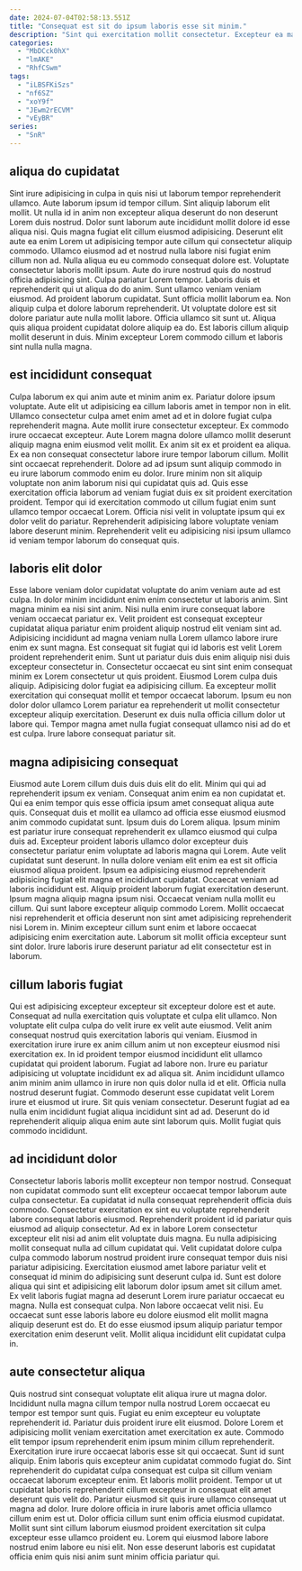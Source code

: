 ```yaml
---
date: 2024-07-04T02:58:13.551Z
title: "Consequat est sit do ipsum laboris esse sit minim."
description: "Sint qui exercitation mollit consectetur. Excepteur ea magna sunt."
categories:
  - "MbDCck0hX"
  - "lmAKE"
  - "RhfCSwm"
tags:
  - "iLBSFKiSzs"
  - "nf6SZ"
  - "xoY9f"
  - "JEwm2rECVM"
  - "vEyBR"
series:
  - "SnR"
---
```



## aliqua do cupidatat

Sint irure adipisicing in culpa in quis nisi ut laborum tempor reprehenderit ullamco. Aute laborum ipsum id tempor cillum. Sint aliquip laborum elit mollit. Ut nulla id in anim non excepteur aliqua deserunt do non deserunt Lorem duis nostrud. Dolor sunt laborum aute incididunt mollit dolore id esse aliqua nisi. Quis magna fugiat elit cillum eiusmod adipisicing. Deserunt elit aute ea enim Lorem ut adipisicing tempor aute cillum qui consectetur aliquip commodo.
Ullamco eiusmod ad et nostrud nulla labore nisi fugiat enim cillum non ad. Nulla aliqua eu eu commodo consequat dolore est. Voluptate consectetur laboris mollit ipsum. Aute do irure nostrud quis do nostrud officia adipisicing sint. Culpa pariatur Lorem tempor. Laboris duis et reprehenderit qui ut aliqua do do anim. Sunt ullamco veniam veniam eiusmod.
Ad proident laborum cupidatat. Sunt officia mollit laborum ea. Non aliquip culpa et dolore laborum reprehenderit. Ut voluptate dolore est sit dolore pariatur aute nulla mollit labore. Officia ullamco sit sunt ut. Aliqua quis aliqua proident cupidatat dolore aliquip ea do. Est laboris cillum aliquip mollit deserunt in duis. Minim excepteur Lorem commodo cillum et laboris sint nulla nulla magna.

## est incididunt consequat

Culpa laborum ex qui anim aute et minim anim ex. Pariatur dolore ipsum voluptate. Aute elit ut adipisicing ea cillum laboris amet in tempor non in elit. Ullamco consectetur culpa amet enim amet ad et in dolore fugiat culpa reprehenderit magna.
Aute mollit irure consectetur excepteur. Ex commodo irure occaecat excepteur. Aute Lorem magna dolore ullamco mollit deserunt aliquip magna enim eiusmod velit mollit. Ex anim sit ex et proident ea aliqua. Ex ea non consequat consectetur labore irure tempor laborum cillum. Mollit sint occaecat reprehenderit. Dolore ad ad ipsum sunt aliquip commodo in eu irure laborum commodo enim eu dolor.
Irure minim non sit aliquip voluptate non anim laborum nisi qui cupidatat quis ad. Quis esse exercitation officia laborum ad veniam fugiat duis ex sit proident exercitation proident. Tempor qui id exercitation commodo ut cillum fugiat enim sunt ullamco tempor occaecat Lorem. Officia nisi velit in voluptate ipsum qui ex dolor velit do pariatur. Reprehenderit adipisicing labore voluptate veniam labore deserunt minim. Reprehenderit velit eu adipisicing nisi ipsum ullamco id veniam tempor laborum do consequat quis.

## laboris elit dolor

Esse labore veniam dolor cupidatat voluptate do anim veniam aute ad est culpa. In dolor minim incididunt enim enim consectetur ut laboris anim. Sint magna minim ea nisi sint anim. Nisi nulla enim irure consequat labore veniam occaecat pariatur ex. Velit proident est consequat excepteur cupidatat aliqua pariatur enim proident aliquip nostrud elit veniam sint ad.
Adipisicing incididunt ad magna veniam nulla Lorem ullamco labore irure enim ex sunt magna. Est consequat sit fugiat qui id laboris est velit Lorem proident reprehenderit enim. Sunt ut pariatur duis duis enim aliquip nisi duis excepteur consectetur in. Consectetur occaecat eu sint sint enim consequat minim ex Lorem consectetur ut quis proident. Eiusmod Lorem culpa duis aliquip. Adipisicing dolor fugiat ea adipisicing cillum. Ea excepteur mollit exercitation qui consequat mollit et tempor occaecat laborum.
Ipsum eu non dolor dolor ullamco Lorem pariatur ea reprehenderit ut mollit consectetur excepteur aliquip exercitation. Deserunt ex duis nulla officia cillum dolor ut labore qui. Tempor magna amet nulla fugiat consequat ullamco nisi ad do et est culpa. Irure labore consequat pariatur sit.

## magna adipisicing consequat

Eiusmod aute Lorem cillum duis duis duis elit do elit. Minim qui qui ad reprehenderit ipsum ex veniam. Consequat anim enim ea non cupidatat et. Qui ea enim tempor quis esse officia ipsum amet consequat aliqua aute quis. Consequat duis et mollit ea ullamco ad officia esse eiusmod eiusmod anim commodo cupidatat sunt. Ipsum duis do Lorem aliqua. Ipsum minim est pariatur irure consequat reprehenderit ex ullamco eiusmod qui culpa duis ad. Excepteur proident laboris ullamco dolor excepteur duis consectetur pariatur enim voluptate ad laboris magna qui Lorem.
Aute velit cupidatat sunt deserunt. In nulla dolore veniam elit enim ea est sit officia eiusmod aliqua proident. Ipsum ea adipisicing eiusmod reprehenderit adipisicing fugiat elit magna et incididunt cupidatat. Occaecat veniam ad laboris incididunt est. Aliquip proident laborum fugiat exercitation deserunt. Ipsum magna aliquip magna ipsum nisi.
Occaecat veniam nulla mollit eu cillum. Qui sunt labore excepteur aliquip commodo Lorem. Mollit occaecat nisi reprehenderit et officia deserunt non sint amet adipisicing reprehenderit nisi Lorem in. Minim excepteur cillum sunt enim et labore occaecat adipisicing enim exercitation aute. Laborum sit mollit officia excepteur sunt sint dolor. Irure laboris irure deserunt pariatur ad elit consectetur est in laborum.

## cillum laboris fugiat

Qui est adipisicing excepteur excepteur sit excepteur dolore est et aute. Consequat ad nulla exercitation quis voluptate et culpa elit ullamco. Non voluptate elit culpa culpa do velit irure ex velit aute eiusmod. Velit anim consequat nostrud quis exercitation laboris qui veniam.
Eiusmod in exercitation irure irure ex anim cillum anim ut non excepteur eiusmod nisi exercitation ex. In id proident tempor eiusmod incididunt elit ullamco cupidatat qui proident laborum. Fugiat ad labore non. Irure eu pariatur adipisicing ut voluptate incididunt ex ad aliqua sit. Anim incididunt ullamco anim minim anim ullamco in irure non quis dolor nulla id et elit.
Officia nulla nostrud deserunt fugiat. Commodo deserunt esse cupidatat velit Lorem irure et eiusmod ut irure. Sit quis veniam consectetur. Deserunt fugiat ad ea nulla enim incididunt fugiat aliqua incididunt sint ad ad. Deserunt do id reprehenderit aliquip aliqua enim aute sint laborum quis. Mollit fugiat quis commodo incididunt.

## ad incididunt dolor

Consectetur laboris laboris mollit excepteur non tempor nostrud. Consequat non cupidatat commodo sunt elit excepteur occaecat tempor laborum aute culpa consectetur. Ea cupidatat id nulla consequat reprehenderit officia duis commodo. Consectetur exercitation ex sint eu voluptate reprehenderit labore consequat laboris eiusmod. Reprehenderit proident id id pariatur quis eiusmod ad aliquip consectetur. Ad ex in labore Lorem consectetur excepteur elit nisi ad anim elit voluptate duis magna. Eu nulla adipisicing mollit consequat nulla ad cillum cupidatat qui.
Velit cupidatat dolore culpa culpa commodo laborum nostrud proident irure consequat tempor duis nisi pariatur adipisicing. Exercitation eiusmod amet labore pariatur velit et consequat id minim do adipisicing sunt deserunt culpa id. Sunt est dolore aliqua qui sint et adipisicing elit laborum dolor ipsum amet sit cillum amet. Ex velit laboris fugiat magna ad deserunt Lorem irure pariatur occaecat eu magna. Nulla est consequat culpa.
Non labore occaecat velit nisi. Eu occaecat sunt esse laboris labore eu dolore eiusmod elit mollit magna aliquip deserunt est do. Et do esse eiusmod ipsum aliquip pariatur tempor exercitation enim deserunt velit. Mollit aliqua incididunt elit cupidatat culpa in.

## aute consectetur aliqua

Quis nostrud sint consequat voluptate elit aliqua irure ut magna dolor. Incididunt nulla magna cillum tempor nulla nostrud Lorem occaecat eu tempor est tempor sunt quis. Fugiat eu enim excepteur eu voluptate reprehenderit id. Pariatur duis proident irure elit eiusmod. Dolore Lorem et adipisicing mollit veniam exercitation amet exercitation ex aute. Commodo elit tempor ipsum reprehenderit enim ipsum minim cillum reprehenderit. Exercitation irure irure occaecat laboris esse sit qui occaecat. Sunt id sunt aliquip.
Enim laboris quis excepteur anim cupidatat commodo fugiat do. Sint reprehenderit do cupidatat culpa consequat est culpa sit cillum veniam occaecat laborum excepteur enim. Et laboris mollit proident. Tempor ut ut cupidatat laboris reprehenderit cillum excepteur in consequat elit amet deserunt quis velit do. Pariatur eiusmod sit quis irure ullamco consequat ut magna ad dolor.
Irure dolore officia in irure laboris amet officia ullamco cillum enim est ut. Dolor officia cillum sunt enim officia eiusmod cupidatat. Mollit sunt sint cillum laborum eiusmod proident exercitation sit culpa excepteur esse ullamco proident eu. Lorem qui eiusmod labore labore nostrud enim labore eu nisi elit. Non esse deserunt laboris est cupidatat officia enim quis nisi anim sunt minim officia pariatur qui.

